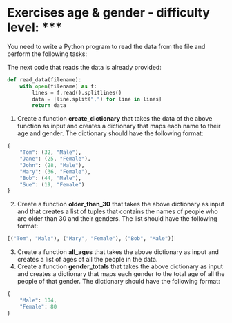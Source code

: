 # Exercises age & gender - difficulty level: ***

You need to write a Python program to read the data from the file and perform the following tasks:

The next code that reads the data is already provided:
```python
def read_data(filename):
    with open(filename) as f:
        lines = f.read().splitlines()
        data = [line.split(",") for line in lines]
        return data
```

1. Create a function **create_dictionary** that takes the data of the above function as input and creates a dictionary that maps each name to their age and gender. The dictionary should have the following format:

```python
{
    "Tom": (32, "Male"),
    "Jane": (25, "Female"),
    "John": (28, "Male"),
    "Mary": (36, "Female"),
    "Bob": (44, "Male"),
    "Sue": (19, "Female")
}
```

2. Create a function **older_than_30** that takes the above dictionary as input and that creates a list of tuples that contains the names of people who are older than 30 and their genders. The list should have the following format:

```python
[("Tom", "Male"), ("Mary", "Female"), ("Bob", "Male")]

```

3. Create a function **all_ages** that takes the above dictionary as input and creates a list of ages of all the people in the data.
4. Create a function **gender_totals** that takes the above dictionary as input and creates a dictionary that maps each gender to the total age of all the people of that gender. The dictionary should have the following format:

```python
{
    "Male": 104,
    "Female": 80
}
```